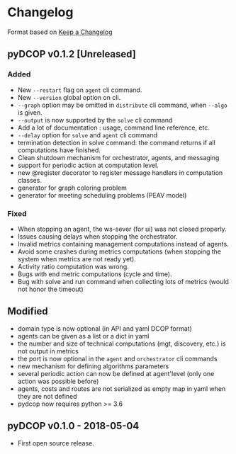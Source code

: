 Changelog
=========

Format based on [Keep a Changelog](http://keepachangelog.com/en/1.0.0/)

pyDCOP v0.1.2 [Unreleased]
--------------------------

### Added
- New `--restart` flag on `agent` cli command.
- New `--version` global option on cli.
- `--graph` option may be omitted in `distribute` cli command, when `--algo`
 is given.
- `--output` is now supported by the `solve` cli command 
- Add a lot of documentation : usage, command line reference, etc. 
- `--delay` option for `solve` and `agent` cli command 
- termination detection in solve command: the command returns if all 
  computations have finished.
- Clean shutdown mechanism for orchestrator, agents, and messaging   
- support for periodic action at computation level.
- new @register decorator to register message handlers in computation classes.
- generator for graph coloring problem
- generator for meeting scheduling problems (PEAV model)

### Fixed
- When stopping an agent, the ws-sever (for ui) was not closed properly.
- Issues causing delays when stopping the orchestrator.
- Invalid metrics containing management computations instead of agents.
- Avoid some crashes during metrics computations (when stopping the system 
  when metrics are not ready yet).
- Activity ratio computation was wrong.
- Bugs with end metric computations (cycle and time).
- Bug with solve and run command when collecting lots of metrics (would 
  not honor the timeout)   

## Modified
- domain type is now optional (in API and yaml DCOP format)
- agents can be given as a list or a dict in yaml
- the number and size of technical computations (mgt, discovery, etc.)  is not 
  output in metrics
- the port is now optional in the `agent`  and `orchestrator` cli commands 
- new mechanism for defining algorithms parameters   
- several periodic action can now be defined at agent'level 
  (only one action was possible before)
- agents, costs and routes are not serialized as empty map in yaml when they
  are not defined
- pydcop now requires python >= 3.6 

pyDCOP v0.1.0 - 2018-05-04
--------------------------

- First open source release.